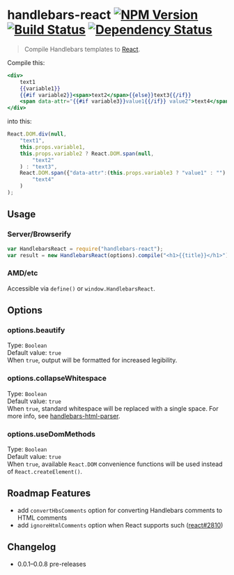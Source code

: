# handlebars-react [![NPM Version][npm-image]][npm-url] [![Build Status][travis-image]][travis-url] [![Dependency Status][david-image]][david-url]
> Compile Handlebars templates to [React](https://facebook.github.io/react/).

Compile this:
```handlebars
<div>
	text1
	{{variable1}}
	{{#if variable2}}<span>text2</span>{{else}}text3{{/if}}
	<span data-attr="{{#if variable3}}value1{{/if}} value2">text4</span>
</div>
```
into this:
```js
React.DOM.div(null,
	"text1",
	this.props.variable1,
	this.props.variable2 ? React.DOM.span(null,
		"text2"
	) : "text3",
	React.DOM.span({"data-attr":(this.props.variable3 ? "value1" : "") + " value2"},
		"text4"
	)
);
```


## Usage
### Server/Browserify
```js
var HandlebarsReact = require("handlebars-react");
var result = new HandlebarsReact(options).compile("<h1>{{title}}</h1>");
```
### AMD/etc
Accessible via `define()` or `window.HandlebarsReact`.


## Options

### options.beautify
Type: `Boolean`  
Default value: `true`  
When `true`, output will be formatted for increased legibility.

### options.collapseWhitespace
Type: `Boolean`  
Default value: `true`  
When `true`, standard whitespace will be replaced with a single space. For more info, see [handlebars-html-parser](https://github.com/stevenvachon/handlebars-html-parser).

### options.useDomMethods
Type: `Boolean`  
Default value: `true`  
When `true`, available `React.DOM` convenience functions will be used instead of `React.createElement()`.


## Roadmap Features
* add `convertHbsComments` option for converting Handlebars comments to HTML comments
* add `ignoreHtmlComments` option when React supports such ([react#2810](https://github.com/facebook/react/issues/2810))


## Changelog
* 0.0.1–0.0.8 pre-releases


[npm-image]: https://img.shields.io/npm/v/handlebars-react.svg
[npm-url]: https://npmjs.org/package/handlebars-react
[travis-image]: https://img.shields.io/travis/stevenvachon/handlebars-react.svg
[travis-url]: https://travis-ci.org/stevenvachon/handlebars-react
[david-image]: https://img.shields.io/david/stevenvachon/handlebars-react.svg
[david-url]: https://david-dm.org/stevenvachon/handlebars-react
